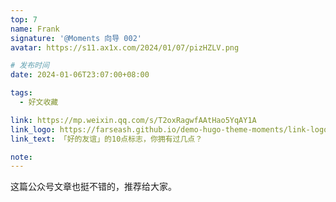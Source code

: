 ```yaml
---
top: 7
name: Frank
signature: '@Moments 向导 002'
avatar: https://s11.ax1x.com/2024/01/07/pizHZLV.png

# 发布时间
date: 2024-01-06T23:07:00+08:00

tags:
  - 好文收藏

link: https://mp.weixin.qq.com/s/T2oxRagwfAAtHao5YqAY1A
link_logo: https://farseash.github.io/demo-hugo-theme-moments/link-logos/wechat.png
link_text: 「好的友谊」的10点标志，你拥有过几点？

note: 
---
```


这篇公众号文章也挺不错的，推荐给大家。



